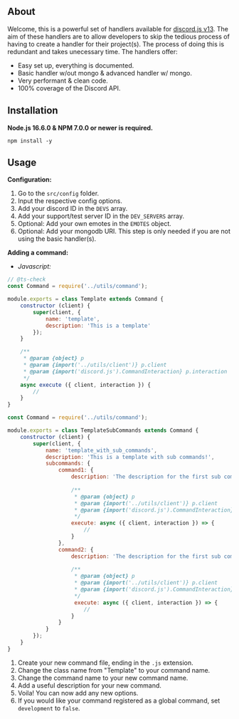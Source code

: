 ## About

Welcome, this is a powerful set of handlers available for [discord.js v13](https://www.npmjs.com/package/discord.js "https://www.npmjs.com/package/discord.js"). The aim of these handlers are to allow developers to skip the tedious process of having to create a handler for their project(s). The process of doing this is redundant and takes unecessary time. The handlers offer:

- Easy set up, everything is documented.
- Basic handler w/out mongo & advanced handler w/ mongo.
- Very performant & clean code.
- 100% coverage of the Discord API.

## Installation

**Node.js 16.6.0 & NPM 7.0.0 or newer is required.**  

```sh-session
npm install -y
```

## Usage
**Configuration:**
1. Go to the `src/config` folder.
2. Input the respective config options.
3. Add your discord ID in the `DEVS` array.
4. Add your support/test server ID in the `DEV_SERVERS` array.
5. Optional: Add your own emotes in the `EMOTES` object.
6. Optional: Add your mongodb URI. This step is only needed if you are not using the basic handler(s).

**Adding a command:**
- *Javascript:*
```js
// @ts-check
const Command = require('../utils/command');

module.exports = class Template extends Command {
    constructor (client) {
        super(client, {
            name: 'template',
            description: 'This is a template'
        });
    }

    /**
     * @param {object} p
     * @param {import('../utils/client')} p.client
     * @param {import('discord.js').CommandInteraction} p.interaction
     */
    async execute ({ client, interaction }) {
        // 
    }
}
```
```js
const Command = require('../utils/command');

module.exports = class TemplateSubCommands extends Command {
    constructor (client) {
        super(client, {
            name: 'template_with_sub_commands',
            description: 'This is a template with sub commands!',
            subcommands: {
                command1: {
                    description: 'The description for the first sub command.',
                    
                    /**
                     * @param {object} p
                     * @param {import('../utils/client')} p.client
                     * @param {import('discord.js').CommandInteraction} p.interaction
                     */
                    execute: async ({ client, interaction }) => {
                        //
                    }
                },
                command2: {
                    description: 'The description for the first sub command.',
                    
                    /**
                     * @param {object} p
                     * @param {import('../utils/client')} p.client
                     * @param {import('discord.js').CommandInteraction} p.interaction
                     */
                     execute: async ({ client, interaction }) => {
                        //
                    }
                }
            }
        });
    }
}
```
1. Create your new command file, ending in the `.js` extension.
2. Change the class name from "Template" to your command name.
3. Change the command name to your new command name.
4. Add a useful description for your new command.
5. Voila! You can now add any new options.
6. If you would like your command registered as a global command, set `development` to `false`.